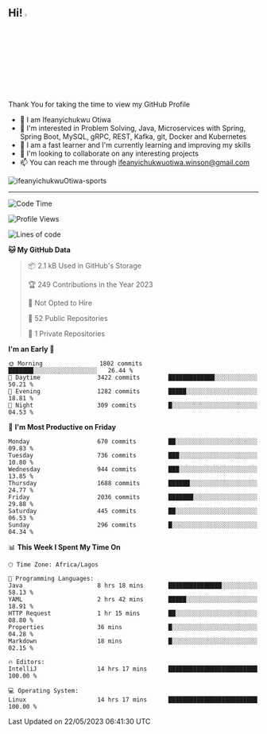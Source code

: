 <!-- BLOG-POST-LIST:START --><!-- BLOG-POST-LIST:END -->

## Hi! <img src="https://media.giphy.com/media/hvRJCLFzcasrR4ia7z/giphy.gif" width="4%"> 

Thank You for taking the time to view my GitHub Profile

- 👋 I am Ifeanyichukwu Otiwa
- 👀 I'm interested in Problem Solving, Java, Microservices with Spring, Spring Boot, MySQL, gRPC, REST, Kafka, git, Docker and Kubernetes
- 🌱 I am a fast learner and I'm currently learning and improving my skills
- 💞️ I'm looking to collaborate on any interesting projects
- 📫 You can reach me through ifeanyichukwuotiwa.winson@gmail.com

<p align="left" marginTop="10px"> <img src="https://komarev.com/ghpvc/?username=ifeanyichukwuOtiwa-sports&label=Profile%20views&color=0e75b6&style=for-the-badge" alt="ifeanyichukwuOtiwa-sports" /> </p>

***

<!--START_SECTION:waka-->
![Code Time](http://img.shields.io/badge/Code%20Time-1%2C381%20hrs%2057%20mins-blue)

![Profile Views](http://img.shields.io/badge/Profile%20Views-0-blue)

![Lines of code](https://img.shields.io/badge/From%20Hello%20World%20I%27ve%20Written-2.3%20million%20lines%20of%20code-blue)

**🐱 My GitHub Data** 

> 📦 2.1 kB Used in GitHub's Storage 
 > 
> 🏆 249 Contributions in the Year 2023
 > 
> 🚫 Not Opted to Hire
 > 
> 📜 52 Public Repositories 
 > 
> 🔑 1 Private Repositories 
 > 
**I'm an Early 🐤** 

```text
🌞 Morning                1802 commits        ███████░░░░░░░░░░░░░░░░░░   26.44 % 
🌆 Daytime                3422 commits        █████████████░░░░░░░░░░░░   50.21 % 
🌃 Evening                1282 commits        █████░░░░░░░░░░░░░░░░░░░░   18.81 % 
🌙 Night                  309 commits         █░░░░░░░░░░░░░░░░░░░░░░░░   04.53 % 
```
📅 **I'm Most Productive on Friday** 

```text
Monday                   670 commits         ██░░░░░░░░░░░░░░░░░░░░░░░   09.83 % 
Tuesday                  736 commits         ███░░░░░░░░░░░░░░░░░░░░░░   10.80 % 
Wednesday                944 commits         ███░░░░░░░░░░░░░░░░░░░░░░   13.85 % 
Thursday                 1688 commits        ██████░░░░░░░░░░░░░░░░░░░   24.77 % 
Friday                   2036 commits        ███████░░░░░░░░░░░░░░░░░░   29.88 % 
Saturday                 445 commits         ██░░░░░░░░░░░░░░░░░░░░░░░   06.53 % 
Sunday                   296 commits         █░░░░░░░░░░░░░░░░░░░░░░░░   04.34 % 
```


📊 **This Week I Spent My Time On** 

```text
🕑︎ Time Zone: Africa/Lagos

💬 Programming Languages: 
Java                     8 hrs 18 mins       ███████████████░░░░░░░░░░   58.13 % 
YAML                     2 hrs 42 mins       █████░░░░░░░░░░░░░░░░░░░░   18.91 % 
HTTP Request             1 hr 15 mins        ██░░░░░░░░░░░░░░░░░░░░░░░   08.80 % 
Properties               36 mins             █░░░░░░░░░░░░░░░░░░░░░░░░   04.28 % 
Markdown                 18 mins             █░░░░░░░░░░░░░░░░░░░░░░░░   02.15 % 

🔥 Editors: 
IntelliJ                 14 hrs 17 mins      █████████████████████████   100.00 % 

💻 Operating System: 
Linux                    14 hrs 17 mins      █████████████████████████   100.00 % 
```


 Last Updated on 22/05/2023 06:41:30 UTC
<!--END_SECTION:waka-->

<!--
<p align="center">
![trophy](https://github-profile-trophy.vercel.app/?username=ifeanyichukwuOtiwa-sports&theme=onedark) (https://github.com/ryo-ma/github-profile-trophy)
</p>
-->

<!---
ifeanyi-otiwa/ifeanyi-otiwa is a ✨ special ✨ repository because its `README.md` (this file) appears on your GitHub profile.
You can click the Preview link to take a look at your changes.
--->
